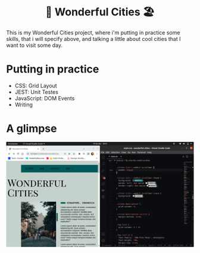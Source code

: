 <h1 align="center">🌆 Wonderful Cities 🏖️</h1>

  This is my Wonderful Cities project, where i'm putting in practice some skills, that i will specify above, and talking a little about cool cities that I want to visit some day.

<h1>Putting in practice</h1>

- CSS: Grid Layout
- JEST: Unit Testes
- JavaScript: DOM Events
- Writing

<h1>A glimpse</h1>

![Example](assets/example.png)